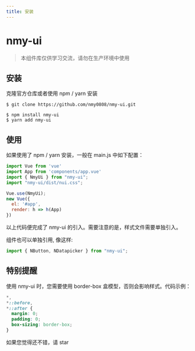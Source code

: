 ```yaml
---
title: 安装
---
```

# nmy-ui


> 本组件库仅供学习交流，请勿在生产环境中使用

## 安装

克隆官方仓库或者使用 npm / yarn 安装

```
$ git clone https://github.com/nmy0808/nmy-ui.git

$ npm install nmy-ui
$ yarn add nmy-ui
```

## 使用

如果使用了 npm / yarn 安装，一般在 main.js 中如下配置：

```javascript
import Vue from 'vue'
import App from 'components/app.vue'
import { NmyUi } from "nmy-ui";
import "nmy-ui/dist/nui.css";

Vue.use(NmyUi);
new Vue({
  el: '#app',
  render: h => h(App)
})
```

以上代码便完成了 nmy-ui 的引入。需要注意的是，样式文件需要单独引入。

组件也可以单独引用, 像这样:
```js
import { NButton, NDatapicker } from "nmy-ui";
```


## 特别提醒

使用 nmy-ui 时，您需要使用 border-box 盒模型，否则会影响样式。代码示例：

```css
*,
*::before,
*::after {
  margin: 0;
  padding: 0;
  box-sizing: border-box;
}
```

如果您觉得还不错，请 star
